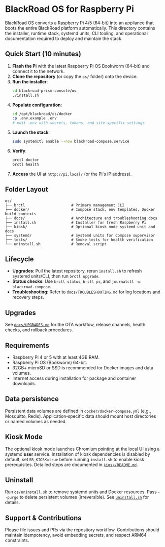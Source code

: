 # BlackRoad OS for Raspberry Pi

BlackRoad OS converts a Raspberry Pi 4/5 (64-bit) into an appliance that boots the entire BlackRoad platform automatically. This directory contains the installer, runtime stack, systemd units, CLI tooling, and operational documentation required to deploy and maintain the stack.

## Quick Start (10 minutes)

1. **Flash the Pi** with the latest Raspberry Pi OS Bookworm (64-bit) and connect it to the network.
2. **Clone the repository** (or copy the `os/` folder) onto the device.
3. **Run the installer**:
   ```bash
   cd blackroad-prism-console/os
   ./install.sh
   ```
4. **Populate configuration**:
   ```bash
   cd /opt/blackroad/os/docker
   cp .env.example .env
   # edit .env with secrets, tokens, and site-specific settings
   ```
5. **Launch the stack**:
   ```bash
   sudo systemctl enable --now blackroad-compose.service
   ```
6. **Verify**:
   ```bash
   brctl doctor
   brctl health
   ```
7. **Access** the UI at `http://pi.local/` (or the Pi's IP address).

## Folder Layout

```
os/
├── brctl                     # Primary management CLI
├── docker/                   # Compose stack, env templates, Docker build contexts
├── docs/                     # Architecture and troubleshooting docs
├── install.sh                # Installer for fresh Raspberry Pi
├── kiosk/                    # Optional kiosk mode systemd unit and docs
├── systemd/                  # Systemd units for Compose supervisor
├── tests/                    # Smoke tests for health verification
└── uninstall.sh              # Removal script
```

## Lifecycle

- **Upgrades**: Pull the latest repository, rerun `install.sh` to refresh systemd units/CLI, then run `brctl upgrade`.
- **Status checks**: Use `brctl status`, `brctl ps`, and `journalctl -u blackroad-compose`.
- **Troubleshooting**: Refer to [`docs/TROUBLESHOOTING.md`](docs/TROUBLESHOOTING.md) for log locations and recovery steps.

## Upgrades

See [`docs/UPGRADES.md`](docs/UPGRADES.md) for the OTA workflow, release channels, health checks, and rollback procedures.

## Requirements

- Raspberry Pi 4 or 5 with at least 4GB RAM.
- Raspberry Pi OS (Bookworm) 64-bit.
- 32GB+ microSD or SSD is recommended for Docker images and data volumes.
- Internet access during installation for package and container downloads.

## Data persistence

Persistent data volumes are defined in `docker/docker-compose.yml` (e.g., Mosquitto, Redis). Application-specific data should mount host directories or named volumes as needed.

## Kiosk Mode

The optional kiosk mode launches Chromium pointing at the local UI using a systemd **user** service. Installation of kiosk dependencies is disabled by default; set `BR_KIOSK=true` before running `install.sh` to enable kiosk prerequisites. Detailed steps are documented in [`kiosk/README.md`](kiosk/README.md).

## Uninstall

Run `os/uninstall.sh` to remove systemd units and Docker resources. Pass `--purge` to delete persistent volumes (irreversible). See [`uninstall.sh`](uninstall.sh) for details.

## Support & Contributions

Please file issues and PRs via the repository workflow. Contributions should maintain idempotency, avoid embedding secrets, and respect ARM64 constraints.
